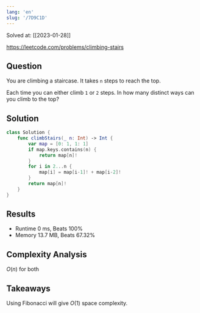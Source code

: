 ```yaml
---
lang: 'en'
slug: '/7D9C1D'
---
```


Solved at: [[2023-01-28]]

https://leetcode.com/problems/climbing-stairs

## Question

You are climbing a staircase. It takes `n` steps to reach the top.

Each time you can either climb `1` or `2` steps. In how many distinct ways can you climb to the top?

## Solution

```swift
class Solution {
    func climbStairs(_ n: Int) -> Int {
        var map = [0: 1, 1: 1]
        if map.keys.contains(n) {
            return map[n]!
        }
        for i in 2...n {
            map[i] = map[i-1]! + map[i-2]!
        }
        return map[n]!
    }
}
```

## Results

- Runtime 0 ms, Beats 100%
- Memory 13.7 MB, Beats 67.32%

## Complexity Analysis

$O(n)$ for both

## Takeaways

Using Fibonacci will give $O(1)$ space complexity.
